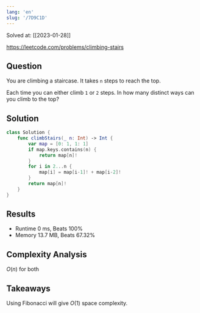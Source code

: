 ```yaml
---
lang: 'en'
slug: '/7D9C1D'
---
```


Solved at: [[2023-01-28]]

https://leetcode.com/problems/climbing-stairs

## Question

You are climbing a staircase. It takes `n` steps to reach the top.

Each time you can either climb `1` or `2` steps. In how many distinct ways can you climb to the top?

## Solution

```swift
class Solution {
    func climbStairs(_ n: Int) -> Int {
        var map = [0: 1, 1: 1]
        if map.keys.contains(n) {
            return map[n]!
        }
        for i in 2...n {
            map[i] = map[i-1]! + map[i-2]!
        }
        return map[n]!
    }
}
```

## Results

- Runtime 0 ms, Beats 100%
- Memory 13.7 MB, Beats 67.32%

## Complexity Analysis

$O(n)$ for both

## Takeaways

Using Fibonacci will give $O(1)$ space complexity.
